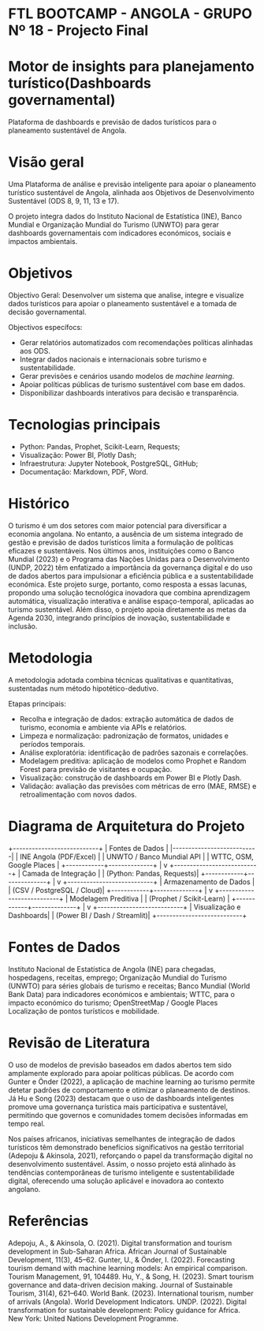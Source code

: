 # FTL BOOTCAMP - ANGOLA - GRUPO Nº 18 - Projecto Final
# Motor de insights para planejamento turístico(Dashboards governamental)
Plataforma de dashboards e previsão de dados turísticos para o planeamento sustentável de Angola.

# Visão geral
Uma Plataforma de análise e previsão inteligente para apoiar o planeamento turístico sustentável de Angola, alinhada aos Objetivos de Desenvolvimento Sustentável (ODS 8, 9, 11, 13 e 17).

O projeto integra dados do Instituto Nacional de Estatística (INE), Banco Mundial e Organização Mundial do Turismo (UNWTO) para gerar dashboards governamentais com indicadores económicos, sociais e impactos ambientais.

# Objetivos

Objectivo Geral: 
Desenvolver um sistema que analise, integre e visualize dados turísticos para apoiar o planeamento sustentável e a tomada de decisão governamental.

Objectivos específocs: 
- Gerar relatórios automatizados com recomendações políticas alinhadas aos ODS.
- Integrar dados nacionais e internacionais sobre turismo e sustentabilidade.
- Gerar previsões e cenários usando modelos de *machine learning*.
- Apoiar políticas públicas de turismo sustentável com base em dados.
- Disponibilizar dashboards interativos para decisão e transparência.

# Tecnologias principais
- Python: Pandas, Prophet, Scikit-Learn, Requests;  
- Visualização: Power BI, Plotly Dash;
- Infraestrutura: Jupyter Notebook, PostgreSQL, GitHub;  
- Documentação: Markdown, PDF, Word.  

# Histórico
O turismo é um dos setores com maior potencial para diversificar a economia angolana. No entanto, a ausência de um sistema integrado de gestão e previsão de dados turísticos limita a formulação de políticas eficazes e sustentáveis.
Nos últimos anos, instituições como o Banco Mundial (2023) e o Programa das Nações Unidas para o Desenvolvimento (UNDP, 2022) têm enfatizado a importância da governança digital e do uso de dados abertos para impulsionar a eficiência pública e a sustentabilidade económica.
Este projeto surge, portanto, como resposta a essas lacunas, propondo uma solução tecnológica inovadora que combina aprendizagem automática, visualização interativa e análise espaço-temporal, aplicadas ao turismo sustentável.
Além disso, o projeto apoia diretamente as metas da Agenda 2030, integrando princípios de inovação, sustentabilidade e inclusão.

# Metodologia
A metodologia adotada combina técnicas qualitativas e quantitativas, sustentadas num método hipotético-dedutivo.

Etapas principais:
- Recolha e integração de dados: extração automática de dados de turismo, economia e ambiente via APIs e relatórios.
- Limpeza e normalização: padronização de formatos, unidades e períodos temporais.
- Análise exploratória: identificação de padrões sazonais e correlações.
- Modelagem preditiva: aplicação de modelos como Prophet e Random Forest para previsão de visitantes e ocupação.
- Visualização: construção de dashboards em Power BI e Plotly Dash.
- Validação: avaliação das previsões com métricas de erro (MAE, RMSE) e retroalimentação com novos dados.

# Diagrama de Arquitetura do Projeto
+---------------------------+
|   Fontes de Dados         |
|---------------------------|
| INE Angola (PDF/Excel)    |
| UNWTO / Banco Mundial API |
| WTTC, OSM, Google Places  |
+------------+--------------+
             |
             v
+---------------------------+
|   Camada de Integração    |
| (Python: Pandas, Requests)|
+------------+--------------+
             |
             v
+---------------------------+
|   Armazenamento de Dados  |
| (CSV / PostgreSQL / Cloud)|
+------------+--------------+
             |
             v
+---------------------------+
|   Modelagem Preditiva     |
| (Prophet / Scikit-Learn)  |
+------------+--------------+
             |
             v
+---------------------------+
|   Visualização e Dashboards|
| (Power BI / Dash / Streamlit)|
+---------------------------+

# Fontes de Dados
Instituto Nacional de Estatística de Angola (INE)	para chegadas, hospedagens, receitas, emprego;
Organização Mundial do Turismo (UNWTO)	para séries globais de turismo e receitas;
Banco Mundial (World Bank Data)	para indicadores económicos e ambientais;
WTTC, para o impacto económico do turismo;
OpenStreetMap / Google Places	Localização de pontos turísticos e mobilidade.

# Revisão de Literatura
O uso de modelos de previsão baseados em dados abertos tem sido amplamente explorado para apoiar políticas públicas.
De acordo com Gunter e Önder (2022), a aplicação de machine learning ao turismo permite detetar padrões de comportamento e otimizar o planeamento de destinos. Já Hu e Song (2023) destacam que o uso de dashboards inteligentes promove uma governança turística mais participativa e sustentável, permitindo que governos e comunidades tomem decisões informadas em tempo real.

Nos países africanos, iniciativas semelhantes de integração de dados turísticos têm demonstrado benefícios significativos na gestão territorial (Adepoju & Akinsola, 2021), reforçando o papel da transformação digital no desenvolvimento sustentável.
Assim, o nosso projeto está alinhado às tendências contemporâneas de turismo inteligente e sustentabilidade digital, oferecendo uma solução aplicável e inovadora ao contexto angolano.

# Referências
Adepoju, A., & Akinsola, O. (2021). Digital transformation and tourism development in Sub-Saharan Africa. African Journal of Sustainable Development, 11(3), 45–62.
Gunter, U., & Önder, I. (2022). Forecasting tourism demand with machine learning models: An empirical comparison. Tourism Management, 91, 104489.
Hu, Y., & Song, H. (2023). Smart tourism governance and data-driven decision making. Journal of Sustainable Tourism, 31(4), 621–640.
World Bank. (2023). International tourism, number of arrivals (Angola). World Development Indicators.
UNDP. (2022). Digital transformation for sustainable development: Policy guidance for Africa. New York: United Nations Development Programme.

